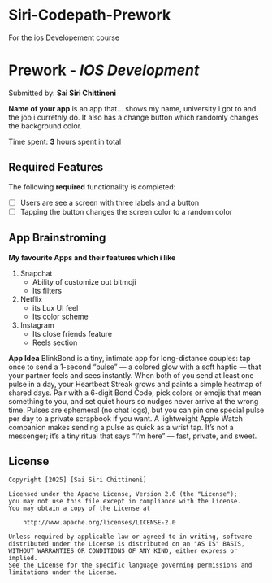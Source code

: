 # Siri-Codepath-Prework
For the ios Developement course

# Prework - *IOS Development*

Submitted by: **Sai Siri Chittineni**

**Name of your app** is an app that... shows my name, university i got to and the job i curretnly do. It also has a change button which randomly changes the background color. 

Time spent: **3** hours spent in total

## Required Features

The following **required** functionality is completed:

- [ ] Users are see a screen with three labels and a button
- [ ] Tapping the button changes the screen color to a random color

## App Brainstroming
**My favourite Apps and their features which i like**
1. Snapchat
   * Ability of customize out bitmoji
   * Its filters
2. Netflix
   * its Lux UI feel
   * Its color scheme
3. Instagram
   * Its close friends feature
   * Reels section

**App Idea**
BlinkBond is a tiny, intimate app for long-distance couples: tap once to send a 1-second “pulse” — a colored glow with a soft haptic — that your partner feels and sees instantly. When both of you send at least one pulse in a day, your Heartbeat Streak grows and paints a simple heatmap of shared days. Pair with a 6-digit Bond Code, pick colors or emojis that mean something to you, and set quiet hours so nudges never arrive at the wrong time. Pulses are ephemeral (no chat logs), but you can pin one special pulse per day to a private scrapbook if you want. A lightweight Apple Watch companion makes sending a pulse as quick as a wrist tap. It’s not a messenger; it’s a tiny ritual that says “I’m here” — fast, private, and sweet.
  

## License

    Copyright [2025] [Sai Siri Chittineni]

    Licensed under the Apache License, Version 2.0 (the "License");
    you may not use this file except in compliance with the License.
    You may obtain a copy of the License at

        http://www.apache.org/licenses/LICENSE-2.0

    Unless required by applicable law or agreed to in writing, software
    distributed under the License is distributed on an "AS IS" BASIS,
    WITHOUT WARRANTIES OR CONDITIONS OF ANY KIND, either express or implied.
    See the License for the specific language governing permissions and
    limitations under the License.
